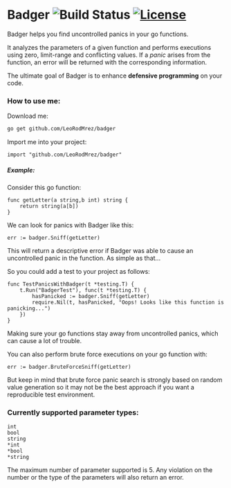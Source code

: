 # Badger ![Build Status](https://github.com/LeoRodMrez/badger/workflows/Go/badge.svg?branch=master) [![License](https://img.shields.io/badge/License-Apache%202.0-blue.svg)](https://opensource.org/licenses/Apache-2.0)
Badger helps you find uncontrolled panics in your go functions.

It analyzes the parameters of a given function and performs executions using zero, limit-range and conflicting values. If a *panic* arises from the function, an error will be returned with the corresponding information.

The ultimate goal of Badger is to enhance **defensive programming** on your code.

### How to use me: 

Download me: 

```bash
go get github.com/LeoRodMrez/badger
```

Import me into your project:

```golang
import "github.com/LeoRodMrez/badger"
```

##### Example: 

Consider this go function: 

```golang
func getLetter(a string,b int) string {
    return string(a[b])
}
```

We can look for panics with Badger like this: 

```golang
err := badger.Sniff(getLetter)
```

This will return a descriptive error if Badger was able to cause an uncontrolled panic in the function. As simple as that...

So you could add a test to your project as follows:

```golang
func TestPanicsWithBadger(t *testing.T) {
    t.Run("BadgerTest"), func(t *testing.T) {
        hasPanicked := badger.Sniff(getLetter)
        require.Nil(t, hasPanicked, "Oops! Looks like this function is panicking...")
    })
}
```
Making sure your go functions stay away from uncontrolled panics, which can cause a lot of trouble.

You can also perform brute force executions on your go function with:

```golang
err := badger.BruteForceSniff(getLetter)
```

But keep in mind that brute force panic search is strongly based on random value generation so it may not be the best approach if you want a reproducible test environment.

### Currently supported parameter types:

```golang
int
bool
string
*int
*bool
*string
```

The maximum number of parameter supported is 5. Any violation on the number or the type of the parameters will also return an error.
